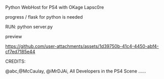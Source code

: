 Python WebHost for PS4  with OKage Lapsc0re 

progress / flask for python is needed

RUN:
python server.py

preview 


https://github.com/user-attachments/assets/1d39750b-41c4-4450-abf4-cf7ed7185e44



CREDITS:

@abc,@McCaulay, @iMrDJAi, 
All Developers in the PS4 Scene ......
